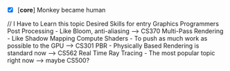 - [x] [**core**] Monkey became human

// I Have to Learn this topic
Desired Skills for entry Graphics Programmers
Post Processing             - Like Bloom, anti-aliasing --> CS370
Multi-Pass Rendering  - Like Shadow Mapping
Compute Shaders          - To push as much work as possible to the GPU --> CS301
PBR                                     - Physically Based Rendering is standard now --> CS562
Real Time Ray Tracing   - The most popular topic right now --> maybe CS500?
